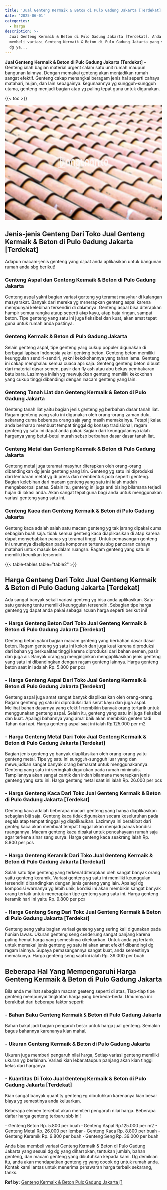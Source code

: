 ```yaml
---
title: 'Jual Genteng Kermaik & Beton di Pulo Gadung Jakarta [Terdekat]'
date: '2025-06-01'
categories:
  - harga
description: >-
  Jual Genteng Kermaik & Beton di Pulo Gadung Jakarta [Terdekat]. Anda bisa
  membeli variasi Genteng Kermaik & Beton di Pulo Gadung Jakarta yang sesuai dg
  dg ya...
---
```


**Jual Genteng Kermaik & Beton di Pulo Gadung Jakarta \[Terdekat\]** – Genteng ialah bagian material urgent dalam satu unit rumah maupun bangunan lainnya. Dengan memakai genteng akan menjadikan rumah sangat efektif. Genteng cakap menangkal beragam jenis hal seperti cahaya matahari, hujan, dan lain sebagainya. Kegunaannya yg sungguh-sungguh utama, genteng menjadi bagian atap yg paling tepat guna untuk digunakan.

{{< toc >}}

![Jual Genteng Kermaik & Beton di Pulo Gadung Jakarta [Terdekat]](/images/genteng-minimalis-murah31.png)

## Jenis-jenis Genteng Dari Toko Jual Genteng Kermaik & Beton di Pulo Gadung Jakarta \[Terdekat\]

Adapun macam-jenis genteng yang dapat anda aplikasikan untuk bangunan rumah anda sbg berikut!

### Genteng Aspal dan Genteng Kermaik & Beton di Pulo Gadung Jakarta

Genteng aspal yakni bagian variasi genteng yg teramat masyhur di kalangan masyarakat. Banyak dari mereka yg menerapkan genteng aspal karena mempunyai kelebihan tersendiri di dalamnya. Genteng aspal bisa diterapkan hampir semua rangka ataup seperti atap kayu, atap baja ringan, sampai beton. Tipe genteng yang satu ini juga fleksibel dan kuat, akan amat tepat guna untuk rumah anda pastinya.

### Genteng Kermaik & Beton di Pulo Gadung Jakarta

Selain genteng aspal, tipe genteng yang cukup populer digunakan di berbagai lapisan Indonesia yakni genteng beton. Genteng beton memiliki keunggulan sendiri-sendiri, yakni kekokohannya yang tahan lama. Genteng ini cakap menghalau semua cuaca apa saja. Genteng genteng beton dibuat dari material dasar semen, pasir dan fly ash atau abu bekas pembakaran batu bara. Lazimnya inilah yg mewujudkan genteng memiliki kekokohan yang cukup tinggi dibandingi dengan macam genteng yang lain.

### Genteng Tanah Liat dan Genteng Kermaik & Beton di Pulo Gadung Jakarta

Genteng tanah liat yaitu bagian jenis genteng yg berbahan dasar tanah liat. Ragam genteng yang satu ini digunakan oleh orang-orang zaman dulu, sekarang cuma beberapa orang saja yang masih memakainya. Tetapi jikalau anda berharap membuat tempat tinggal dg konsep tradisional, ragam genteng yg satu ini dapat anda pakai. Bagian dari keunggulannya ialah harganya yang betul-betul murah sebab berbahan dasar dasar tanah liat.

### Genteng Metal dan Genteng Kermaik & Beton di Pulo Gadung Jakarta

Genteng metal juga teramat masyhur diterapkan oleh orang-orang dibandingkan dg jenis genteng yang lain. Genteng yg satu ini diproduksi dari lembaran metal yg di press dan membentuk pola seperti genteng. Bagian kelebihan dari macam genteng yang satu ini ialah mudah mengabsorpsi panas. Selain itu, genteng ini juga anti bising bilamana terjadi hujan di lokasi anda. Akan sangat tepat guna bagi anda untuk menggunakan variasi genteng yang satu ini.

### Genteng Kaca dan Genteng Kermaik & Beton di Pulo Gadung Jakarta

Genteng kaca adalah salah satu macam genteng yg tak jarang dipakai cuma sebagian buah saja. tidak semua genteng kaca diaplikasikan di atap karena dapat menyebabkan panas yg teramat tinggi. Untuk pemasangan genteng ini umumnya diselipkan pada komponen tertentu sbg pancaran cahaya matahari untuk masuk ke dalam ruangan. Ragam genteng yang satu ini memiliki keunikan tersendiri.

{{< table-tables table="table2" >}}

## Harga Genteng Dari Toko Jual Genteng Kermaik & Beton di Pulo Gadung Jakarta \[Terdekat\]

Ada sangat banyak sekali variasi genteng yg bisa anda aplikasikan. Satu-satu genteng tentu memiliki keunggulan tersendiri. Sebagian tipe harga genteng yg dapat anda pakai sebagai acuan harga seperti berikut ini!

### \- Harga Genteng Beton Dari Toko Jual Genteng Kermaik & Beton di Pulo Gadung Jakarta \[Terdekat\]

Genteng beton yakni bagian macam genteng yang berbahan dasar dasar beton. Ragam genteng yg satu ini kokoh dan juga kuat karena diproduksi dari bahan yg berkualitas tinggi karena diproduksi dari bahan semen, pasir dan juga air. Banyak orang yg menginginkan mengaplikasikan jenis genteng yang satu ini dibandingkan dengan ragam genteng lainnya. Harga genteng beton saat ini adalah Rp. 5.800 per pcs

### \- Harga Genteng Aspal Dari Toko Jual Genteng Kermaik & Beton di Pulo Gadung Jakarta \[Terdekat\]

Genteng aspal juga amat sangat banyak diaplikasikan oleh orang-orang. Ragam genteng yg satu ini diproduksi dari serat kayu dan juga aspal. Melihat bahan dasarnya yang efektif membikin banyak orang tertarik untuk menggunakan genteng aspal. Selain itu, genteng yang satu ini juga fleksibel dan kuat. Apalagi bahannya yang amat baik akan membikin genten tadi Tahan dari api. Harga genteng aspal saat ini ialah Rp.125.000 per m2

### \- Harga Genteng Metal Dari Toko Jual Genteng Kermaik & Beton di Pulo Gadung Jakarta \[Terdekat\]

Bagian jenis genteng yg banyak diaplikasikan oleh orang-orang yaitu genteng metal. Tipe yg satu ini sungguh-sungguh luar yang dan mewujudkan sangat banyak orang berhasrat untuk menggunakannya. Genteng yang satu ini seringkali digunakan pada rumah minimalis. Tampilannya akan sangat cantik dan indah bilamana menerapkan jenis genteng yang satu ini. Harga genteng metal saat ini ialah Rp. 26.000 per pcs

### \- Harga Genteng Kaca Dari Toko Jual Genteng Kermaik & Beton di Pulo Gadung Jakarta \[Terdekat\]

Genteng kaca adalah beberapa macam genteng yang hanya diaplikasikan sebagian biji saja. Genteng kaca tidak digunakan secara keseluruhan pada segala atap tempat tinggal yg diaplikasikan. Lazimnya ini berakibat dari genteg kaca akan membuat tempat tinggal akan menjadi panas kondisi ruangannya. Macam genteng kaca dipakai untuk pencahayaan rumah saja agar terkena sinar sang surya. Harga genteng kaca seakrang ialah Rp. 8.800 per pcs

### \- Harga Genteng Keramik Dari Toko Jual Genteng Kermaik & Beton di Pulo Gadung Jakarta \[Terdekat\]

Salah satu tipe genteng yang terkenal diterapkan oleh sangat banyak orang yaitu genteng keramik. Variasi genteng yg satu ini memiliki keunggulan tersendiri dibandingkan dengan jenis genteng yang lain. Apalagi dg komposisi warnanya yg lebih unik, kondisi ini akan membikin sangat banyak orang tertaik untuk menerapkan tipe genteng yang satu ini. Harga genteng keramik hari ini yaitu Rp. 9.800 per pcs

### \- Harga Genteng Seng Dari Toko Jual Genteng Kermaik & Beton di Pulo Gadung Jakarta \[Terdekat\]

Genteng seng yaitu bagian variasi genteng yang sering kali digunakan pada hunian lawas. Ukuran genteng seng cenderung sangat panjang karena paling hemat harga yang semestinya dikeluarkan. Untuk anda yg tertarik untuk memakai jenis genteng yg satu ini akan amat efektif dibandingi dg ragam lainnya. Supaya pemasangannya sangat kuat, anda semestinya memakunya. Harga genteng seng saat ini ialah Rp. 39.000 per buah

## Beberapa Hal Yang Mempengaruhi Harga Genteng Kermaik & Beton di Pulo Gadung Jakarta

Bila anda melihat sebagian macam genteng seperti di atas, Tiap-tiap tipe genteng mempunyai tingkatan harga yang berbeda-beda. Umumnya ini berakibat dari beberapa faktor seperti:

### \- Bahan Baku Genteng Kermaik & Beton di Pulo Gadung Jakarta

Bahan bakal jadi bagian pengaruh besar untuk harga jual genteng. Semakin bagus bahannya karenanya kian mahal.

### \- Ukuran Genteng Kermaik & Beton di Pulo Gadung Jakarta

Ukuran juga memberi pengaruh nilai harga, Setiap variasi genteng memiliki ukuran yg berlainan. Variasi kian lebar ataupun panjang akan kian tinggi kelas dari harganya.

### \- Kuantitas Di Toko Jual Genteng Kermaik & Beton di Pulo Gadung Jakarta \[Terdekat\]

Kian sangat banyak quantity genteng yg dibutuhkan karenanya kian besar biaya yg semestinya anda keluarkan.

Beberapa elemen tersebut akan memberi pengaruh nilai harga. Beberapa daftar harga genteng terbaru sbb ini!

\- Genteng Beton Rp. 5.800 per buah - Genteng Aspal Rp.125.000 per m2 - Genteng Metal Rp. 26.000 per lembar - Genteng Kaca Rp. 8.800 per buah - Genteng Keramik Rp. 9.800 per buah - Genteng Seng Rp. 39.000 per buah

Anda bisa membeli variasi Genteng Kermaik & Beton di Pulo Gadung Jakarta yang sesuai dg dg yang diharapkan, tentukan jumlah, bahan genteng, dan macam genteng yang dibutuhkan kepada kami. Dg demikian itu, anda akan mendapatkan genteng yg yang cocok dg untuk rumah anda. Kontak kami lantas untuk menerima penawaran harga terbaik sekarang, tanks.

**Ref by:**  [Genteng Kermaik & Beton  Pulo Gadung Jakarta []](https://id.wikipedia.org/wiki/Genteng)
